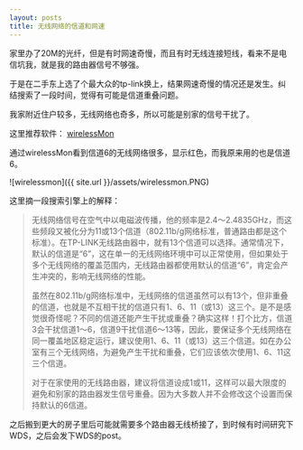 ```yaml
---
layout: posts
title: 无线网络的信道和网速
---
```


家里办了20M的光纤，但是有时网速奇慢，而且有时无线连接短线，看来不是电信坑我，就是我的路由器信号不够强。

于是在二手东上选了个最大众的tp-link换上，结果网速奇慢的情况还是发生。纠结搜索了一段时间，觉得有可能是信道重叠问题。

我家附近住户较多，无线网络也奇多，所以可能是别家的信号干扰了。

这里推荐软件： [wirelessMon](http://www.passmark.com/products/wirelessmonitor.htm)

通过wirelessMon看到信道6的无线网络很多，显示红色，而我原来用的也是信道6。

![wirelessmon]({{ site.url }}/assets/wirelessmon.PNG)
 
这里摘一段搜索引擎上的解释：

> 无线网络信号在空气中以电磁波传播，他的频率是2.4～2.4835GHz，而这些频段又被化分为11或13个信道（802.11b/g网络标准，普通路由都是这个标准）。在TP-LINK无线路由器中，就有13个信道可以选择。通常情况下，默认的信道是“6”，这在单一的无线网络环境中可以正常使用，但如果处于多个无线网络的覆盖范围内，无线路由器都使用默认的信道“6”，肯定会产生冲突的，影响无线网络的性能。
>
> 虽然在802.11b/g网络标准中，无线网络的信道虽然可以有13个，但非重叠的信道，也就是不互相干扰的信道只有1、6、11（或13）这三个。是不是感觉很奇怪呢？不同的信道还能产生干扰或重叠？确实这样！打个比方，信道3会干扰信道1～6，信道9干扰信道6～13等，因此，要保证多个无线网络在同一覆盖地区稳定运行，建议使用1、6、11（或13）这三个信道。如在办公室有三个无线网络，为避免产生干扰和重叠，它们应该依次使用1、6、11这三个信道。
> 
> 对于在家使用的无线路由器，建议将信道设成1或11，这样可以最大限度的避免和别家的路由器发生信号重叠。因为大多数人并不会修改这个设置而保持默认的6信道。

之后搬到更大的房子里后可能就需要多个路由器无线桥接了，到时候有时间研究下WDS，之后会发下WDS的post。
